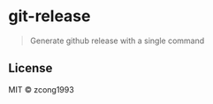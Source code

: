 # git-release
<!--
[![Go Report Card](https://goreportcard.com/badge/github.com/zcong1993/git-release)](https://goreportcard.com/report/github.com/zcong1993/git-release)
[![Build Status](https://travis-ci.org/zcong1993/git-release.svg?branch=master)](https://travis-ci.org/zcong1993/git-release)
-->

> Generate github release with a single command

## License

MIT &copy; zcong1993
